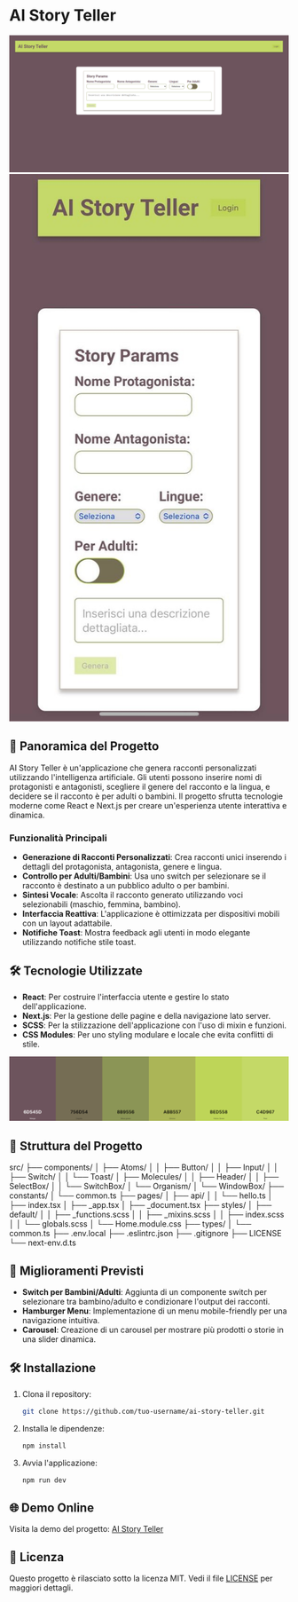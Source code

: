 # AI Story Teller

![Screenshot](./Screenshot.png)
![Screenshot1](./Screenshot1.png)

## 🚀 Panoramica del Progetto

AI Story Teller è un'applicazione che genera racconti personalizzati utilizzando l'intelligenza artificiale. Gli utenti possono inserire nomi di protagonisti e antagonisti, scegliere il genere del racconto e la lingua, e decidere se il racconto è per adulti o bambini. Il progetto sfrutta tecnologie moderne come React e Next.js per creare un'esperienza utente interattiva e dinamica.

### Funzionalità Principali

- **Generazione di Racconti Personalizzati**: Crea racconti unici inserendo i dettagli del protagonista, antagonista, genere e lingua.
- **Controllo per Adulti/Bambini**: Usa uno switch per selezionare se il racconto è destinato a un pubblico adulto o per bambini.
- **Sintesi Vocale**: Ascolta il racconto generato utilizzando voci selezionabili (maschio, femmina, bambino).
- **Interfaccia Reattiva**: L'applicazione è ottimizzata per dispositivi mobili con un layout adattabile.
- **Notifiche Toast**: Mostra feedback agli utenti in modo elegante utilizzando notifiche stile toast.

## 🛠️ Tecnologie Utilizzate

- **React**: Per costruire l'interfaccia utente e gestire lo stato dell'applicazione.
- **Next.js**: Per la gestione delle pagine e della navigazione lato server.
- **SCSS**: Per la stilizzazione dell'applicazione con l'uso di mixin e funzioni.
- **CSS Modules**: Per uno styling modulare e locale che evita conflitti di stile.

![Create-Palette](./Create-Palette.png)

## 📂 Struttura del Progetto

src/
├── components/
│   ├── Atoms/
│   │   ├── Button/
│   │   ├── Input/
│   │   ├── Switch/
│   │   └── Toast/
│   ├── Molecules/
│   │   ├── Header/
│   │   ├── SelectBox/
│   │   └── SwitchBox/
│   └── Organism/
│       └── WindowBox/
├── constants/
│   └── common.ts
├── pages/
│   ├── api/
│   │   └── hello.ts
│   ├── index.tsx
│   ├── _app.tsx
│   ├── _document.tsx
├── styles/
│   ├── default/
│   │   ├── _functions.scss
│   │   ├── _mixins.scss
│   │   ├── index.scss
│   │   └── globals.scss
│   └── Home.module.css
├── types/
│   └── common.ts
├── .env.local
├── .eslintrc.json
├── .gitignore
├── LICENSE
└── next-env.d.ts


## 🌟 Miglioramenti Previsti

- **Switch per Bambini/Adulti**: Aggiunta di un componente switch per selezionare tra bambino/adulto e condizionare l'output dei racconti.
- **Hamburger Menu**: Implementazione di un menu mobile-friendly per una navigazione intuitiva.
- **Carousel**: Creazione di un carousel per mostrare più prodotti o storie in una slider dinamica.

## 🛠️ Installazione

1. Clona il repository:
    ```bash
    git clone https://github.com/tuo-username/ai-story-teller.git
    ```
2. Installa le dipendenze:
    ```bash
    npm install
    ```
3. Avvia l'applicazione:
    ```bash
    npm run dev
    ```

## 🌐 Demo Online

Visita la demo del progetto: [AI Story Teller](https://ai-story-teller-xi.vercel.app/)

## 📜 Licenza

Questo progetto è rilasciato sotto la licenza MIT. Vedi il file [LICENSE](./LICENSE) per maggiori dettagli.

<!--
V metodi e mixin sass
V inserire campi input -> atom
V inserire select -> atom
V inserire switch (per definire bambino/adulto e condizionare l'output) -> atom
V toast
V api browser
V hamburger menu
V carousel
 -->




